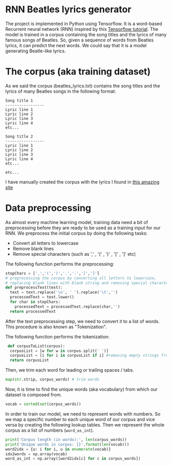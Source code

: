 # RNN Beatles lyrics generator

The project is implemented in Python using Tensorflow.
It is a word-based Recurrent neural network (RNN) inspired by this [Tensorflow tutorial](https://www.tensorflow.org/tutorials/text/text_generation).
The model is trained in a corpus containing the song titles and the lyrics of many famous songs of Beatles.
So, given a sequence of words from Beatles lyrics, it can predict the next words. 
We could say that it is a model generating Beatle-like lyrics.

# The corpus (aka training dataset)
As we said the corpus (beatles_lyrics.txt) contains the song titles and the lyrics of many Beatles songs in the following format:

```
Song title 1
-----------------
Lyric line 1
Lyric line 2
Lyric line 3
Lyric line 4
etc...

Song title 2
-----------------
Lyric line 1
Lyric line 2
Lyric line 3
Lyric line 4
etc...

etc...
```
I have manually created the corpus with the lyrics I found in [this amazing site](http://toti.eu.com/beatles/)

# Data preprocessing
As almost every machine learning model, training data need a bit of preprocessing before they are ready to be used as a training input for our RNN. 
We preprocess the initial corpus by doing the following tasks:

* Convert all letters to lowercase
* Remove blank lines
* Remove special characters (such as ',' , '(' , ')' , '[' , ']' etc)

The following function performs the preprocessing:
```python
stopChars = [',','(',')','.','-','[',']']
# preprocessing the corpus by converting all letters to lowercase, 
# replacing blank lines with blank string and removing special characters
def preprocessText(text):
  text = text.replace('\n', ' ').replace('\t','')
  processedText = text.lower()
  for char in stopChars:
    processedText = processedText.replace(char,'')
  return processedText
 ```

 After the text preprocessing step, we need to convert it to a list of words.
 This procedure is also known as "Tokenization".

 The following function performs the tokenization:

```python
 def corpusToList(corpus):
  corpusList = [w for w in corpus.split(' ')] 
  corpusList = [i for i in corpusList if i] #removing empty strings from list
  return corpusList
```

Then, we trim each word for leading or trailing spaces / tabs.
```python
map(str.strip, corpus_words) # trim words
```

Now, it is time to find the unique words (aka vocabulary) from which our dataset is composed from.
```python
vocab = sorted(set(corpus_words))
```

In order to train our model, we need to represent words with numbers. So we map a specific number to each unique word of our corpus and vice versa by creating the following lookup tables. Then we represent the whole corpus as a list of numbers (`word_as_int`).

```python
print('Corpus length (in words):', len(corpus_words))
print('Unique words in corpus: {}'.format(len(vocab)))
word2idx = {u: i for i, u in enumerate(vocab)}
idx2words = np.array(vocab)
word_as_int = np.array([word2idx[c] for c in corpus_words])
```
